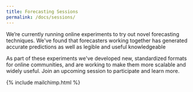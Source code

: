 ```yaml
---
title: Forecasting Sessions
permalink: /docs/sessions/
---
```

We’re currently running online experiments to try out novel forecasting techniques. We've found that forecasters working together has generated accurate predictions as well as legible and useful knowledgeable

As part of these experiments we've developed new, standardized formats for online communities, and are working to make them more scalable and widely useful. Join an upcoming session to participate and learn more.

{% include mailchimp.html %}